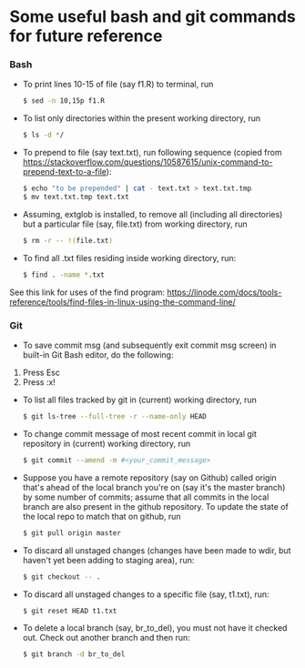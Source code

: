# Some useful bash and git commands for future reference 

### Bash 

* To print lines 10-15 of file (say f1.R) to terminal, run
   	```bash
   	$ sed -n 10,15p f1.R
   	``` 
* To list only directories within the present working directory, run
	```bash
	$ ls -d */
	``` 

* To prepend to file (say text.txt), run following sequence (copied from https://stackoverflow.com/questions/10587615/unix-command-to-prepend-text-to-a-file):
	```bash
	$ echo "to be prepended" | cat - text.txt > text.txt.tmp
	$ mv text.txt.tmp text.txt
	``` 

* Assuming, extglob is installed, to remove all (including all directories) but a 
  particular file (say, file.txt) from working directory, run 
	```bash
	$ rm -r -- !(file.txt)
	``` 

* To find all .txt files residing inside working directory, run: 
	```bash
	$ find . -name *.txt
	```
See this link for uses of the find program: https://linode.com/docs/tools-reference/tools/find-files-in-linux-using-the-command-line/


### Git

* To save commit msg (and subsequently exit commit msg screen)
in built-in Git Bash editor, do the following: 
1. Press Esc
2. Press :x!


* To list all files tracked by git in (current) working directory, run 
	```bash 
	$ git ls-tree --full-tree -r --name-only HEAD
	``` 
* To change commit message of most recent commit in local git repository in (current) working directory, run 
   	```bash 
   	$ git commit --amend -m #<your_commit_message> 
   	``` 
* Suppose you have a remote repository (say on Github) called origin that's ahead of the local branch you're on (say it's the master branch) by some number of commits; assume that all commits in the local branch are also present in the github repository. To update the state of the local repo to match that on github, run 
   	```bash 
   	$ git pull origin master
   	``` 
* To discard all unstaged changes (changes have been made to wdir, but haven't 
yet been adding to staging area), run: 
	```bash 
	$ git checkout -- .
	``` 

* To discard all unstaged changes to a specific file (say, t1.txt), run: 
	```bash
	$ git reset HEAD t1.txt
	``` 
* To delete a local branch (say, br_to_del), you must not have it checked out. Check
out another branch and then run:
	```bash 
	$ git branch -d br_to_del 
	``` 
 
